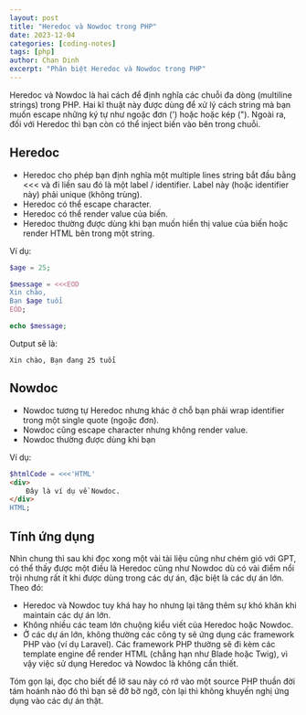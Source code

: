 ```yaml
---
layout: post
title: "Heredoc và Nowdoc trong PHP"
date: 2023-12-04
categories: [coding-notes]
tags: [php]
author: Chan Dinh
excerpt: "Phân biệt Heredoc và Nowdoc trong PHP"
---
```


Heredoc và Nowdoc là hai cách để định nghĩa các chuỗi đa dòng (multiline strings) trong PHP. Hai kĩ thuật này được dùng để xử lý cách string mà bạn muốn escape những ký tự như ngoặc đơn (') hoặc hoặc kép ("). Ngoài ra, đối với Heredoc thì bạn còn có thể inject biến vào bên trong chuỗi.

## Heredoc

- Heredoc cho phép bạn định nghĩa một multiple lines string bắt đầu bằng <<< và đi liền sau đó là một label / identifier. Label này (hoặc identifier này) phải unique (không trùng).
- Heredoc có thể escape character.
- Heredoc có thể render value của biến.
- Heredoc thường được dùng khi bạn muốn hiển thị value của biến hoặc render HTML bên trong một string.

Ví dụ:

```PHP
$age = 25;

$message = <<<EOD
Xin chào,
Bạn $age tuổi
EOD;

echo $message;
```

Output sẽ là:
```
Xin chào, Bạn đang 25 tuổi 
```

## Nowdoc

- Nowdoc tương tự Heredoc nhưng khác ở chỗ bạn phải wrap identifier trong một single quote (ngoặc đơn).
- Nowdoc cũng escape character nhưng không render value.
- Nowdoc thường được dùng khi bạn 

Ví dụ:
```PHP
$htmlCode = <<<'HTML'
<div>
    Đây là ví dụ về Nowdoc.
</div>
HTML;
```

## Tính ứng dụng

Nhìn chung thì sau khi đọc xong một vài tài liệu cũng như chém gió với GPT, có thể thấy được một điều là Heredoc cũng như Nowdoc dù có vài điểm nổi trội nhưng rất ít khi được dùng trong các dự án, đặc biệt là các dự án lớn. Theo đó:
- Heredoc và Nowdoc tuy khá hay ho nhưng lại tăng thêm sự khó khăn khi maintain các dự án lớn.
- Không nhiều các team lớn chuộng kiểu viết của Heredoc hoặc Nowdoc.
- Ở các dự án lớn, không thường các công ty sẽ ứng dụng các framework PHP vào (ví dụ Laravel). Các framework PHP thường sẽ đi kèm các template engine để render HTML (chẳng hạn như Blade hoặc Twig), vì vậy việc sử dụng Heredoc và Nowdoc là không cần thiết.

Tóm gọn lại, đọc cho biết để lỡ sau này có rớ vào một source PHP thuần đời tám hoánh nào đó thì bạn sẽ đỡ bỡ ngỡ, còn lại thì không khuyến nghị ứng dụng vào các dự án thật.


